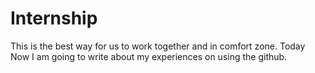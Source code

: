 # Internship
This is the best way for us to work together and in comfort zone.
Today Now I am going to write about my experiences on using the github.
